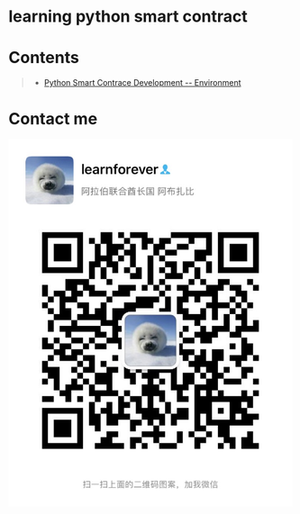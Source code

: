 # learning python smart contract


# Contents

> - [Python Smart Contrace Development -- Environment](Python-Smart-Contract-Development--Environment.pdf)


# Contact me
![](images/IMG_1056.JPG)

